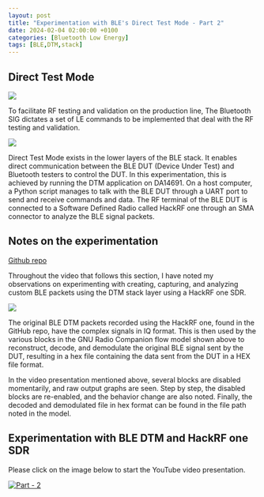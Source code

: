 ```yaml
---
layout: post
title: "Experimentation with BLE's Direct Test Mode - Part 2"
date: 2024-02-04 02:00:00 +0100
categories: [Bluetooth Low Energy]
tags: [BLE,DTM,stack]
---
```


## Direct Test Mode

![]({{site.data.navigation.Images[2][1]}}) 

To facilitate RF testing and validation on the production line, The Bluetooth SIG dictates a set of LE commands to be implemented that deal with the RF testing and validation. 

![]({{site.data.navigation.Images[2][2]}}) 

Direct Test Mode exists in the lower layers of the BLE stack. It enables direct communication between the BLE DUT (Device Under Test) and Bluetooth testers to control the DUT. In this experimentation, this is achieved by running the DTM application on DA14691. On a host computer, a Python script manages to talk with the BLE DUT through a UART port to send and receive commands and data. The RF terminal of the BLE DUT is connected to a Software Defined Radio called HackRF one through an SMA connector to analyze the BLE signal packets.

## Notes on the experimentation

[Github repo]({{site.data.navigation.Links[2][1]}})

Throughout the video that follows this section, I have noted my observations on experimenting with creating, capturing, and analyzing custom BLE packets using the DTM stack layer using a HackRF one SDR. 

![]({{site.data.navigation.Images[2][3]}})

The original BLE DTM packets recorded using the HackRF one, found in the GitHub repo, have the complex signals in IQ format. This is then used by the various blocks in the GNU Radio Companion flow model shown above to reconstruct, decode, and demodulate the original BLE signal sent by the DUT, resulting in a hex file containing the data sent from the DUT in a HEX file format.

In the video presentation mentioned above, several blocks are disabled momentarily, and raw output graphs are seen. Step by step, the disabled blocks are re-enabled, and the behavior change are also noted. Finally, the decoded and demodulated file in hex format can be found in the file path noted in the model.

## Experimentation with BLE DTM and HackRF one SDR

Please click on the image below to start the YouTube video presentation.

[![Part - 2]({{site.data.navigation.Images[2][0]}})]({{site.data.navigation.Links[2][0]}})
